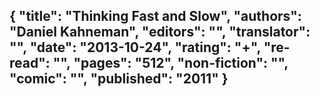{
 "title": "Thinking Fast and Slow",
 "authors": "Daniel Kahneman",
 "editors": "",
 "translator": "",
 "date": "2013-10-24",
 "rating": "+",
 "re-read": "",
 "pages": "512",
 "non-fiction": "",
 "comic": "",
 "published": "2011"
}
---

